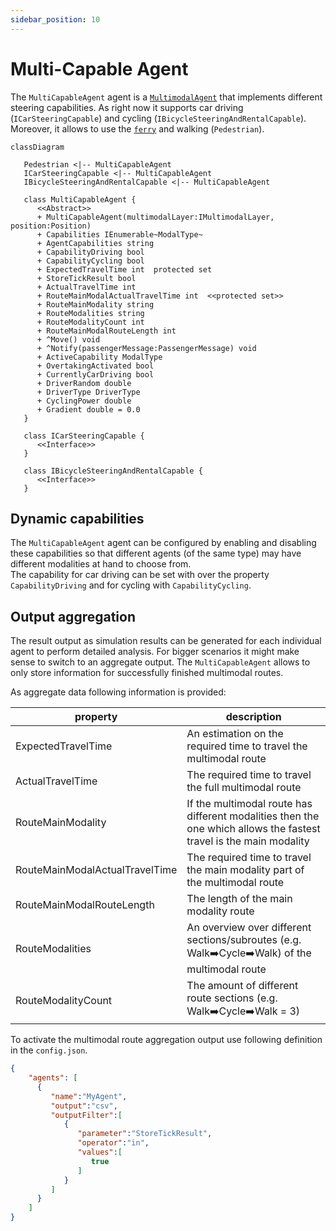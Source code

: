 ```yaml
---
sidebar_position: 10
---
```


# Multi-Capable Agent

The ``MultiCapableAgent`` agent is a [``MultimodalAgent``](multi_modal_agent.md) that implements different steering capabilities.
As right now it supports car driving (``ICarSteeringCapable``) and cycling (``IBicycleSteeringAndRentalCapable``). 
Moreover, it allows to use the [``ferry``](../entities.md#ferry) and walking (``Pedestrian``). 

```mermaid
classDiagram

   Pedestrian <|-- MultiCapableAgent
   ICarSteeringCapable <|-- MultiCapableAgent
   IBicycleSteeringAndRentalCapable <|-- MultiCapableAgent

   class MultiCapableAgent {
      <<Abstract>>
      + MultiCapableAgent(multimodalLayer:IMultimodalLayer, position:Position)
      + Capabilities IEnumerable~ModalType~
      + AgentCapabilities string 
      + CapabilityDriving bool  
      + CapabilityCycling bool  
      + ExpectedTravelTime int  protected set
      + StoreTickResult bool  
      + ActualTravelTime int 
      + RouteMainModalActualTravelTime int  <<protected set>>
      + RouteMainModality string 
      + RouteModalities string 
      + RouteModalityCount int 
      + RouteMainModalRouteLength int 
      + ^Move() void
      + ^Notify(passengerMessage:PassengerMessage) void
      + ActiveCapability ModalType 
      + OvertakingActivated bool 
      + CurrentlyCarDriving bool 
      + DriverRandom double 
      + DriverType DriverType 
      + CyclingPower double 
      + Gradient double = 0.0
   }

   class ICarSteeringCapable {
      <<Interface>>
   }

   class IBicycleSteeringAndRentalCapable {
      <<Interface>>
   }

```

## Dynamic capabilities

The ``MultiCapableAgent`` agent can be configured by enabling and disabling these capabilities so that different agents (of the same type) may have different modalities at hand to choose from.  
The capability for car driving can be set with over the property ``CapabilityDriving`` and for cycling with ``CapabilityCycling``.

## Output aggregation

The result output as simulation results can be generated for each individual agent to perform detailed analysis.
For bigger scenarios it might make sense to switch to an aggregate output. The ``MultiCapableAgent`` allows to only store information for successfully finished multimodal routes.

As aggregate data following information is provided:

|property                       |description                                                      |
|-------------------------------|-----------------------------------------------------------------|
|ExpectedTravelTime             |An estimation on the required time to travel the multimodal route                                   
|ActualTravelTime               |The required time to travel the full multimodal route                                             
|RouteMainModality              |If the multimodal route has different modalities then the one which allows the fastest travel is the main modality                                        
|RouteMainModalActualTravelTime |The required time to travel the main modality part of the multimodal route                                     
|RouteMainModalRouteLength      |The length of the main modality route                                     
|RouteModalities                |An overview over different sections/subroutes (e.g. Walk:arrow_right:Cycle:arrow_right:Walk) of the multimodal route                                            
|RouteModalityCount             |The amount of different route sections (e.g. Walk:arrow_right:Cycle:arrow_right:Walk = 3)                                             


To activate the multimodal route aggregation output use following definition in the `config.json`.

```json
{
    "agents": [
      {
         "name":"MyAgent",
         "output":"csv",
         "outputFilter":[
            {
               "parameter":"StoreTickResult",
               "operator":"in",
               "values":[
                  true
               ]
            }
         ]
      }
    ]
}
```